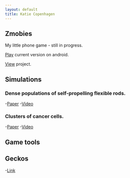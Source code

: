 ```yaml
---
layout: default
title: Katie Copenhagen
---
```


## Zmobies


My little phone game - still in progress. 

[Play](https://drive.google.com/drive/folders/17zrzNiEpyXOREk8mxCjegsc7m3ZJezom?usp=drive_link) current version on android. 

[View](https://github.com/kcopenhagen/Zmobies) project.

## Simulations


### Dense populations of self-propelling flexible rods. 


-[Paper](https://www.biorxiv.org/content/10.1101/2025.05.23.655808v1.abstract)
-[Video]()


### Clusters of cancer cells.


-[Paper](https://www.science.org/doi/full/10.1126/sciadv.aar8483)
-[Video]()

## Game tools

## Geckos

-[Link](https://www.morphmarket.com/stores/kcopenhagen/)